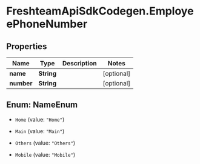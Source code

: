 # FreshteamApiSdkCodegen.EmployeePhoneNumber

## Properties

Name | Type | Description | Notes
------------ | ------------- | ------------- | -------------
**name** | **String** |  | [optional] 
**number** | **String** |  | [optional] 



## Enum: NameEnum


* `Home` (value: `"Home"`)

* `Main` (value: `"Main"`)

* `Others` (value: `"Others"`)

* `Mobile` (value: `"Mobile"`)




